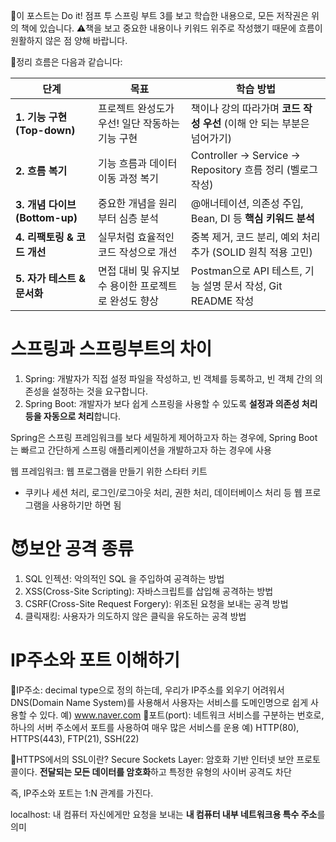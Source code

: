<p>📢이 포스트는 Do it! 점프 투 스프링 부트 3를 보고 학습한 내용으로, 모든 저작권은 위의 책에 있습니다.
⚠️책을 보고 중요한 내용이나 키워드 위주로 작성했기 때문에 흐름이 원활하지 않은 점 양해 바랍니다.</p>
<p>🌊정리 흐름은 다음과 같습니다:</p>
<table>
<thead>
<tr>
<th>단계</th>
<th>목표</th>
<th>학습 방법</th>
</tr>
</thead>
<tbody><tr>
<td><strong>1. 기능 구현 (Top-down)</strong></td>
<td>프로젝트 완성도가 우선! 일단 작동하는 기능 구현</td>
<td>책이나 강의 따라가며 <strong>코드 작성 우선</strong> (이해 안 되는 부분은 넘어가기)</td>
</tr>
<tr>
<td><strong>2. 흐름 복기</strong></td>
<td>기능 흐름과 데이터 이동 과정 복기</td>
<td>Controller → Service → Repository 흐름 정리 (벨로그 작성)</td>
</tr>
<tr>
<td><strong>3. 개념 다이브 (Bottom-up)</strong></td>
<td>중요한 개념을 원리부터 심층 분석</td>
<td>@애너테이션, 의존성 주입, Bean, DI 등 <strong>핵심 키워드 분석</strong></td>
</tr>
<tr>
<td><strong>4. 리팩토링 &amp; 코드 개선</strong></td>
<td>실무처럼 효율적인 코드 작성으로 개선</td>
<td>중복 제거, 코드 분리, 예외 처리 추가 (SOLID 원칙 적용 고민)</td>
</tr>
<tr>
<td><strong>5. 자가 테스트 &amp; 문서화</strong></td>
<td>면접 대비 및 유지보수 용이한 프로젝트로 완성도 향상</td>
<td>Postman으로 API 테스트, 기능 설명 문서 작성, Git README 작성</td>
</tr>
</tbody></table>
<h1 id="스프링과-스프링부트의-차이">스프링과 스프링부트의 차이</h1>
<ol>
<li>Spring: 개발자가 직접 설정 파일을 작성하고, 빈 객체를 등록하고, 빈 객체 간의 의존성을 설정하는 것을 요구합니다. </li>
<li>Spring Boot: 개발자가 보다 쉽게 스프링을 사용할 수 있도록 <strong>설정과 의존성 처리 등을 자동으로 처리</strong>합니다. </li>
</ol>
<p>Spring은 스프링 프레임워크를 보다 세밀하게 제어하고자 하는 경우에, Spring Boot는 빠르고 간단하게 스프링 애플리케이션을 개발하고자 하는 경우에 사용</p>
<p>웹 프레임워크: 웹 프로그램을 만들기 위한 스타터 키트</p>
<ul>
<li>쿠키나 세션 처리, 로그인/로그아웃 처리, 권한 처리, 데이터베이스 처리 등 웹 프로그램을 사용하기만 하면 됨</li>
</ul>
<h1 id="😈보안-공격-종류">😈보안 공격 종류</h1>
<ol>
<li>SQL 인젝션: 악의적인 SQL 을 주입하여 공격하는 방법</li>
<li>XSS(Cross-Site Scripting): 자바스크립트를 삽입해 공격하는 방법</li>
<li>CSRF(Cross-Site Request Forgery): 위조된 요청을 보내는 공격 방법</li>
<li>클릭재킹: 사용자가 의도하지 않은 클릭을 유도하는 공격 방법</li>
</ol>
<h1 id="ip주소와-포트-이해하기">IP주소와 포트 이해하기</h1>
<p>🔖IP주소: decimal type으로 정의 하는데, 우리가 IP주소를 외우기 어려워서 DNS(Domain Name System)를 사용해서 사용자는 서비스를 도메인명으로 쉽게 사용할 수 있다.
  예) <a href="http://www.naver.com">www.naver.com</a>
🔖포트(port): 네트워크 서비스를 구분하는 번호로, 하나의 서버 주소에서 포트를 사용하여 매우 많은 서비스를 운용
 예) HTTP(80), HTTPS(443), FTP(21), SSH(22)</p>
<p>🤔HTTPS에서의 SSL이란?
Secure Sockets Layer: 암호화 기반 인터넷 보안 프로토콜이다. <strong>전달되는 모든 데이터를 암호화</strong>하고 특정한 유형의 사이버 공격도 차단</p>
<p>즉, IP주소와 포트는 1:N 관계를 가진다.</p>
<p>localhost: 내 컴퓨터 자신에게만 요청을 보내는 <strong>내 컴퓨터 내부 네트워크용 특수 주소</strong>를 의미</p>